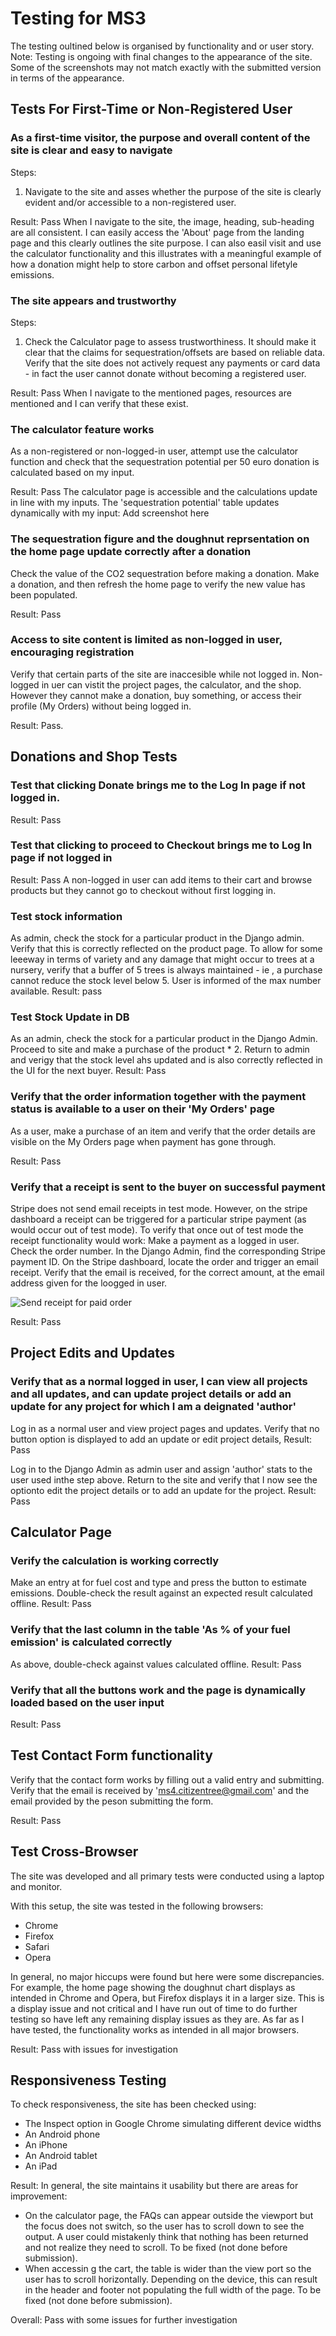 # Testing for MS3 <!-- omit in toc -->
The testing oultined below is organised by functionality and or user story.
Note: Testing is ongoing with final changes to the appearance of the site. Some of the screenshots may not match exactly with the submitted version in terms of the appearance.

## Tests For First-Time or Non-Registered User

### As a first-time visitor, the purpose and overall content of the site is clear and easy to navigate
Steps:
1. Navigate to the site and asses whether the purpose of the site is clearly evident and/or accessible to a non-registered user.

Result: Pass
When I navigate to the site, the image, heading, sub-heading are all consistent.
I can easily access the 'About' page from the landing page and this clearly outlines the site purpose.
I can also easil visit and use the calculator functionality and this illustrates with a meaningful example of how a donation might help to store carbon and offset personal lifetyle emissions.

### The site appears and trustworthy
Steps:
1. Check the Calculator page to assess trustworthiness. It should make it clear that the claims for sequestration/offsets are based on reliable data. Verify that the site does not actively request any payments or card data - in fact the user cannot donate without becoming a registered user.

Result: Pass 
When I navigate to the mentioned pages, resources are mentioned and I can verify that these exist.

### The calculator feature works
 As a non-registered or non-logged-in user, attempt use the calculator function and check that the sequestration potential per 50 euro donation is calculated based on my input.
   
Result: Pass
The calculator page is accessible and the calculations update in line with my inputs. The 'sequestration potential' table updates dynamically with my input: Add screenshot here

### The sequestration figure and the doughnut reprsentation on the home page update correctly after a donation
Check the value of the CO2 sequestration before making a donation. Make a donation, and then refresh the home page to verify the new value has been populated. 

Result: Pass

### Access to site content is limited as non-logged in user, encouraging registration
Verify that certain parts of the site are inaccesible while not logged in.
Non-logged in uer can vistit the project pages, the calculator, and the shop. However they cannot make a donation, buy something, or access their profile (My Orders) without being logged in.

Result: Pass.

## Donations and Shop Tests

### Test that clicking Donate brings me to the Log In page if not logged in.
Result: Pass

### Test that clicking to proceed to Checkout brings me to Log In page if not logged in
Result: Pass
A non-logged in user can add items to their cart and browse products but they cannot go to checkout without first logging in.

### Test stock information
As admin, check the stock for a particular product in the Django admin.
Verify that this is correctly reflected on the product page.
To allow for some leeeway in terms of variety and any damage that might occur to trees at a nursery, verify that a buffer of 5 trees is always maintained - ie , a purchase cannot reduce the stock level below 5. User is informed of the max number available.
Result: pass

### Test Stock Update in DB
As an admin, check the stock for a particular product in the Django Admin.
Proceed to site and make a purchase of the product * 2. 
Return to admin and verigy that the stock level ahs updated and is also correctly reflected in the UI for the next buyer.
Result: Pass

### Verify that the order information together with the payment status is available to a user on their 'My Orders' page
As a user, make a purchase of an item and verify that the order details are visible on the My Orders page when payment has gone through.

Result: Pass

### Verify that a receipt is sent to the buyer on successful payment
Stripe does not send email receipts in test mode. However, on the stripe dashboard a receipt can be triggered for a particular stripe payment (as would occur out of test mode). To verify that once out of test mode the receipt functionality would work:
Make a payment as a logged in user.
Check the order number.
In the Django Admin, find the corresponding Stripe payment ID.
On the Stripe dashboard, locate the order and trigger an email receipt. 
Verify that the email is received, for the correct amount, at the email address given for the loogged in user.

![Send receipt for paid order](/docs/readme_images/resolve_payment_order.png)

Result: Pass

## Project Edits and Updates
### Verify that as a normal logged in user, I can view all projects and all updates, and can update project details or add an update for any project for which I am a deignated 'author'
Log in as a normal user and view project pages and updates.
Verify that no button option is displayed to add an update or edit project details,
Result: Pass

Log in to the Django Admin as admin user and assign 'author' stats to the user used inthe step above.
Return to the site and verify that I now see the optionto edit the project details or to add an update for the project.
Result: Pass

## Calculator Page
### Verify the calculation is working correctly
Make an entry at for fuel cost and type and press the button to estimate emissions.
Double-check the result against an expected result calculated offline.
Result: Pass

### Verify that the last column in the table 'As % of your fuel emission' is calculated correctly
As above, double-check against values calculated offline.
Result: Pass

### Verify that all the buttons work and the page is dynamically loaded based on the user input
Result: Pass

## Test Contact Form functionality
Verify that the contact form works by filling out a valid entry and submitting. Verify that the email is received by 'ms4.citizentree@gmail.com' and the email provided by the peson submitting the form.

Result: Pass


## Test Cross-Browser
The site was developed and all primary tests were conducted using a laptop and monitor.

With this setup, the site was tested in the following browsers:
* Chrome
* Firefox
* Safari
* Opera

In general, no major hiccups were found but here were some discrepancies. For example, the home page showing the doughnut chart displays as intended in Chrome and Opera, but Firefox displays it in a larger size. This is a display issue and not critical and I have run out of time to do further testing so have left any remaining display issues as they are. As far as I have tested, the functionality works as intended in all major browsers. 

Result: Pass with issues for investigation

## Responsiveness Testing
To check responsiveness, the site has been checked using:
* The Inspect option in Google Chrome simulating different device widths
* An Android phone 
* An iPhone
* An Android tablet
* An iPad

Result:
In general, the site maintains it usability but there are areas for improvement:
* On the calculator page, the FAQs can appear outside the viewport but the focus does not switch, so the user has to scroll down to see the output. A user could mistakenly think that nothing has been returned and not realize they need to scroll. To be fixed (not done before submission).
* When accessin g the cart, the table is wider than the view port so the user has to scroll horizontally. Depending on the device, this can result in the header and footer not populating the full width of the page. To be fixed (not done before submission).

Overall: Pass with some issues for further investigation